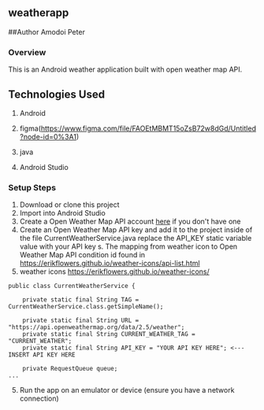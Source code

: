## weatherapp

##Author
Amodoi Peter

### Overview
This is an Android weather application built with open weather map API.

## Technologies Used
1. Android

2. figma(https://www.figma.com/file/FAOEtMBMT15oZsB72w8dGd/Untitled?node-id=0%3A1)

3. java

4. Android Studio

### Setup Steps
1. Download or clone this project
2. Import into Android Studio
3. Create a Open Weather Map API account [here](https://home.openweathermap.org/users/sign_up) if you don't have one
4. Create an Open Weather Map API key and add it to the project inside of the file CurrentWeatherService.java replace the API_KEY static variable value with your API key
s. The mapping from weather icon to Open Weather Map API condition id found in https://erikflowers.github.io/weather-icons/api-list.html
6. weather icons https://erikflowers.github.io/weather-icons/

```
public class CurrentWeatherService {

    private static final String TAG = CurrentWeatherService.class.getSimpleName();

    private static final String URL = "https://api.openweathermap.org/data/2.5/weather";
    private static final String CURRENT_WEATHER_TAG = "CURRENT_WEATHER";
    private static final String API_KEY = "YOUR API KEY HERE"; <--- INSERT API KEY HERE

    private RequestQueue queue;
...    
```
5. Run the app on an emulator or device (ensure you have a network connection)
